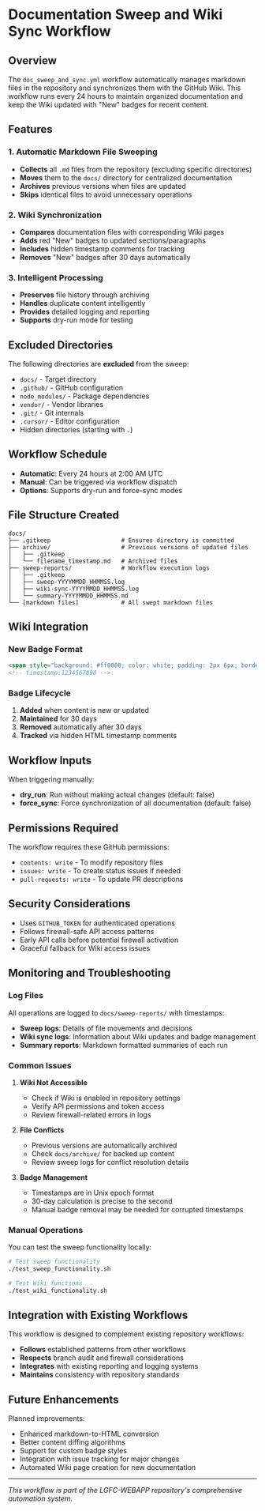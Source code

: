 # Documentation Sweep and Wiki Sync Workflow

## Overview

The `doc_sweep_and_sync.yml` workflow automatically manages markdown files in the repository and synchronizes them with the GitHub Wiki. This workflow runs every 24 hours to maintain organized documentation and keep the Wiki updated with "New" badges for recent content.

## Features

### 1. Automatic Markdown File Sweeping
- **Collects** all `.md` files from the repository (excluding specific directories)
- **Moves** them to the `docs/` directory for centralized documentation
- **Archives** previous versions when files are updated
- **Skips** identical files to avoid unnecessary operations

### 2. Wiki Synchronization
- **Compares** documentation files with corresponding Wiki pages
- **Adds** red "New" badges to updated sections/paragraphs
- **Includes** hidden timestamp comments for tracking
- **Removes** "New" badges after 30 days automatically

### 3. Intelligent Processing
- **Preserves** file history through archiving
- **Handles** duplicate content intelligently
- **Provides** detailed logging and reporting
- **Supports** dry-run mode for testing

## Excluded Directories

The following directories are **excluded** from the sweep:
- `docs/` - Target directory
- `.github/` - GitHub configuration
- `node_modules/` - Package dependencies
- `vendor/` - Vendor libraries
- `.git/` - Git internals
- `.cursor/` - Editor configuration
- Hidden directories (starting with `.`)

## Workflow Schedule

- **Automatic**: Every 24 hours at 2:00 AM UTC
- **Manual**: Can be triggered via workflow dispatch
- **Options**: Supports dry-run and force-sync modes

## File Structure Created

```
docs/
├── .gitkeep                    # Ensures directory is committed
├── archive/                    # Previous versions of updated files
│   ├── .gitkeep
│   └── filename_timestamp.md   # Archived files
├── sweep-reports/              # Workflow execution logs
│   ├── .gitkeep
│   ├── sweep-YYYYMMDD_HHMMSS.log
│   ├── wiki-sync-YYYYMMDD_HHMMSS.log
│   └── summary-YYYYMMDD_HHMMSS.md
└── [markdown files]            # All swept markdown files
```

## Wiki Integration

### New Badge Format
```html
<span style="background: #ff0000; color: white; padding: 2px 6px; border-radius: 3px; font-size: 0.8em; font-weight: bold;">New</span>
<!-- timestamp:1234567890 -->
```

### Badge Lifecycle
1. **Added** when content is new or updated
2. **Maintained** for 30 days
3. **Removed** automatically after 30 days
4. **Tracked** via hidden HTML timestamp comments

## Workflow Inputs

When triggering manually:

- **dry_run**: Run without making actual changes (default: false)
- **force_sync**: Force synchronization of all documentation (default: false)

## Permissions Required

The workflow requires these GitHub permissions:
- `contents: write` - To modify repository files
- `issues: write` - To create status issues if needed
- `pull-requests: write` - To update PR descriptions

## Security Considerations

- Uses `GITHUB_TOKEN` for authenticated operations
- Follows firewall-safe API access patterns
- Early API calls before potential firewall activation
- Graceful fallback for Wiki access issues

## Monitoring and Troubleshooting

### Log Files
All operations are logged to `docs/sweep-reports/` with timestamps:
- **Sweep logs**: Details of file movements and decisions
- **Wiki sync logs**: Information about Wiki updates and badge management
- **Summary reports**: Markdown formatted summaries of each run

### Common Issues

1. **Wiki Not Accessible**
   - Check if Wiki is enabled in repository settings
   - Verify API permissions and token access
   - Review firewall-related errors in logs

2. **File Conflicts**
   - Previous versions are automatically archived
   - Check `docs/archive/` for backed up content
   - Review sweep logs for conflict resolution details

3. **Badge Management**
   - Timestamps are in Unix epoch format
   - 30-day calculation is precise to the second
   - Manual badge removal may be needed for corrupted timestamps

### Manual Operations

You can test the sweep functionality locally:
```bash
# Test sweep functionality
./test_sweep_functionality.sh

# Test Wiki functions
./test_wiki_functionality.sh
```

## Integration with Existing Workflows

This workflow is designed to complement existing repository workflows:
- **Follows** established patterns from other workflows
- **Respects** branch audit and firewall considerations
- **Integrates** with existing reporting and logging systems
- **Maintains** consistency with repository standards

## Future Enhancements

Planned improvements:
- Enhanced markdown-to-HTML conversion
- Better content diffing algorithms
- Support for custom badge styles
- Integration with issue tracking for major changes
- Automated Wiki page creation for new documentation

---

*This workflow is part of the LGFC-WEBAPP repository's comprehensive automation system.*